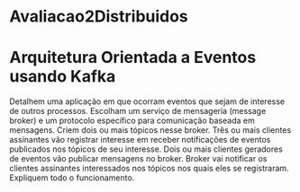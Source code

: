 # Avaliacao2Distribuidos
# Arquitetura Orientada a Eventos usando Kafka

Detalhem uma aplicação em que ocorram eventos que sejam de interesse de outros processos. 
Escolham um serviço de mensageria (message broker) e um protocolo específico para comunicação baseada em mensagens. 
Criem dois ou mais tópicos nesse broker.
Três ou mais clientes assinantes vão registrar interesse em receber notificações de eventos publicados nos tópicos de seu interesse.
Dois ou mais clientes geradores de eventos vão publicar mensagens no broker.
Broker vai notificar os clientes assinantes interessados nos tópicos nos quais eles se registraram. 
Expliquem todo o funcionamento.

